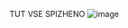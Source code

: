 TUT VSE SPIZHENO
![image](https://github.com/user-attachments/assets/5055d598-8726-4830-916e-9b90999b30dc)
